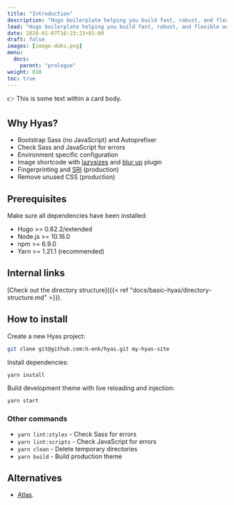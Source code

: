 ```yaml
---
title: "Introduction"
description: "Hugo boilerplate helping you build fast, robust, and flexible websites."
lead: "Hugo boilerplate helping you build fast, robust, and flexible websites."
date: 2020-01-07T16:23:23+01:00
draft: false
images: [image-doks.png]
menu: 
  docs:
    parent: "prologue"
weight: 010
toc: true
---
```


<div class="card bg-light border-0">
  <div class="card-body">
    👉 This is some text within a card body.
  </div>
</div>

## Why Hyas?
- Bootstrap Sass (no JavaScript) and Autoprefixer
- Check Sass and JavaScript for errors
- Environment specific configuration
- Image shortcode with [lazysizes](https://github.com/aFarkas/lazysizes) and [blur up](https://github.com/aFarkas/lazysizes/tree/master/plugins/blur-up) plugin
- Fingerprinting and [SRI](https://developer.mozilla.org/en-US/docs/Web/Security/Subresource_Integrity) (production)
- Remove unused CSS (production)

## Prerequisites
Make sure all dependencies have been installed:

- Hugo >= 0.62.2/extended
- Node.js >= 10.16.0
- npm >= 6.9.0
- Yarn >= 1.21.1 (recommended)

## Internal links

[Check out the directory structure]({{<  ref "docs/basic-hyas/directory-structure.md"  >}}).

## How to install
Create a new Hyas project:

```bash
git clone git@github.com:h-enk/hyas.git my-hyas-site
```

Install dependencies:

```bash
yarn install
```

Build development theme with live reloading and injection:

```bash
yarn start
```

### Other commands
- `yarn lint:styles` - Check Sass for errors
- `yarn lint:scripts` - Check JavaScript for errors
- `yarn clean` - Delete temporary directories
- `yarn build` - Build production theme

## Alternatives
- [Atlas](https://github.com/indigotree/atlas). 